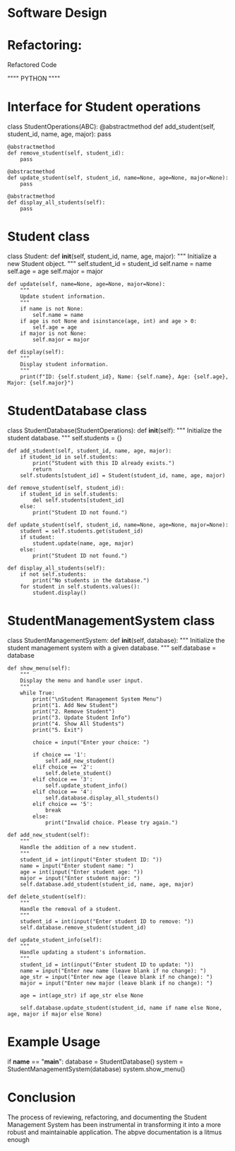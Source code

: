 # Software Design



# Refactoring:
Refactored Code

""""
PYTHON
""""
# Interface for Student operations
class StudentOperations(ABC):
    @abstractmethod
    def add_student(self, student_id, name, age, major):
        pass

    @abstractmethod
    def remove_student(self, student_id):
        pass

    @abstractmethod
    def update_student(self, student_id, name=None, age=None, major=None):
        pass

    @abstractmethod
    def display_all_students(self):
        pass


# Student class
class Student:
    def __init__(self, student_id, name, age, major):
        """
        Initialize a new Student object.
        """
        self.student_id = student_id
        self.name = name
        self.age = age
        self.major = major

    def update(self, name=None, age=None, major=None):
        """
        Update student information.
        """
        if name is not None:
            self.name = name
        if age is not None and isinstance(age, int) and age > 0:
            self.age = age
        if major is not None:
            self.major = major

    def display(self):
        """
        Display student information.
        """
        print(f"ID: {self.student_id}, Name: {self.name}, Age: {self.age}, Major: {self.major}")


# StudentDatabase class
class StudentDatabase(StudentOperations):
    def __init__(self):
        """
        Initialize the student database.
        """
        self.students = {}

    def add_student(self, student_id, name, age, major):
        if student_id in self.students:
            print("Student with this ID already exists.")
            return
        self.students[student_id] = Student(student_id, name, age, major)

    def remove_student(self, student_id):
        if student_id in self.students:
            del self.students[student_id]
        else:
            print("Student ID not found.")

    def update_student(self, student_id, name=None, age=None, major=None):
        student = self.students.get(student_id)
        if student:
            student.update(name, age, major)
        else:
            print("Student ID not found.")

    def display_all_students(self):
        if not self.students:
            print("No students in the database.")
        for student in self.students.values():
            student.display()


# StudentManagementSystem class
class StudentManagementSystem:
    def __init__(self, database):
        """
        Initialize the student management system with a given database.
        """
        self.database = database

    def show_menu(self):
        """
        Display the menu and handle user input.
        """
        while True:
            print("\nStudent Management System Menu")
            print("1. Add New Student")
            print("2. Remove Student")
            print("3. Update Student Info")
            print("4. Show All Students")
            print("5. Exit")

            choice = input("Enter your choice: ")

            if choice == '1':
                self.add_new_student()
            elif choice == '2':
                self.delete_student()
            elif choice == '3':
                self.update_student_info()
            elif choice == '4':
                self.database.display_all_students()
            elif choice == '5':
                break
            else:
                print("Invalid choice. Please try again.")

    def add_new_student(self):
        """
        Handle the addition of a new student.
        """
        student_id = int(input("Enter student ID: "))
        name = input("Enter student name: ")
        age = int(input("Enter student age: "))
        major = input("Enter student major: ")
        self.database.add_student(student_id, name, age, major)

    def delete_student(self):
        """
        Handle the removal of a student.
        """
        student_id = int(input("Enter student ID to remove: "))
        self.database.remove_student(student_id)

    def update_student_info(self):
        """
        Handle updating a student's information.
        """
        student_id = int(input("Enter student ID to update: "))
        name = input("Enter new name (leave blank if no change): ")
        age_str = input("Enter new age (leave blank if no change): ")
        major = input("Enter new major (leave blank if no change): ")

        age = int(age_str) if age_str else None

        self.database.update_student(student_id, name if name else None, age, major if major else None)


# Example Usage
if __name__ == "__main__":
    database = StudentDatabase()
    system = StudentManagementSystem(database)
    system.show_menu()

# Conclusion
The process of reviewing, refactoring, and documenting the Student Management System has been instrumental in transforming it into a more robust and maintainable application. The abpve documentation is a litmus enough          
